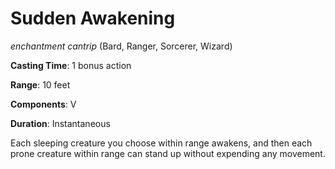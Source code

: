 # Sudden Awakening
*enchantment cantrip*  (Bard, Ranger, Sorcerer, Wizard)

**Casting Time**: 1 bonus action

**Range**: 10 feet

**Components**: V

**Duration**: Instantaneous

Each sleeping creature you choose within range awakens, and then each prone creature within range can stand up without expending any	 movement.

